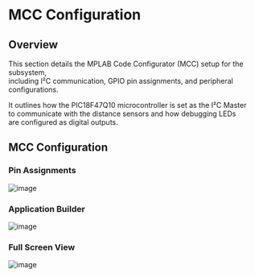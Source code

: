 # MCC Configuration
## Overview

This section details the MPLAB Code Configurator (MCC) setup for the subsystem,  
including I²C communication, GPIO pin assignments, and peripheral configurations.  

It outlines how the PIC18F47Q10 microcontroller is set as the I²C Master  
to communicate with the distance sensors and how debugging LEDs  
are configured as digital outputs.  

## MCC Configuration
### Pin Assignments
![image](https://github.com/user-attachments/assets/61b5443c-4b42-4663-9705-9de9d4dac16b)
### Application Builder
![image](https://github.com/user-attachments/assets/be01fa48-ff0e-4ece-a317-99b4bc84e295)
### Full Screen View
![image](https://github.com/user-attachments/assets/5dfbb9cc-e7f7-4d93-92b8-621c842bc89e)

